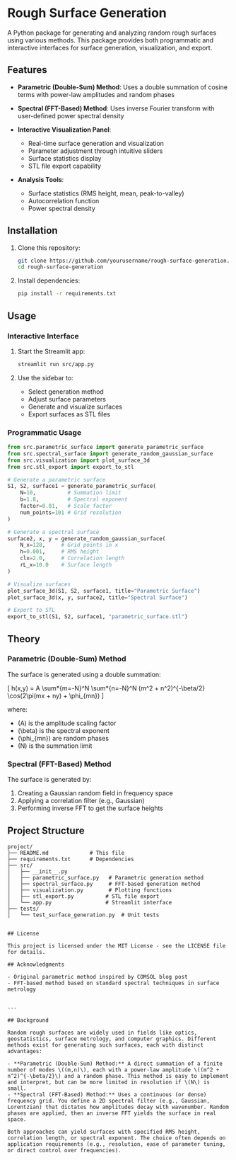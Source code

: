 # Rough Surface Generation

A Python package for generating and analyzing random rough surfaces using various methods. This package provides both programmatic and interactive interfaces for surface generation, visualization, and export.

## Features

  - **Parametric (Double-Sum) Method**: Uses a double summation of cosine terms with power-law amplitudes and random phases
  - **Spectral (FFT-Based) Method**: Uses inverse Fourier transform with user-defined power spectral density

- **Interactive Visualization Panel**:

  - Real-time surface generation and visualization
  - Parameter adjustment through intuitive sliders
  - Surface statistics display
  - STL file export capability

- **Analysis Tools**:
  - Surface statistics (RMS height, mean, peak-to-valley)
  - Autocorrelation function
  - Power spectral density

## Installation

1. Clone this repository:

   ```bash
   git clone https://github.com/yourusername/rough-surface-generation.git
   cd rough-surface-generation
   ```

2. Install dependencies:
   ```bash
   pip install -r requirements.txt
   ```

## Usage

### Interactive Interface

1. Start the Streamlit app:

   ```bash
   streamlit run src/app.py
   ```

2. Use the sidebar to:
   - Select generation method
   - Adjust surface parameters
   - Generate and visualize surfaces
   - Export surfaces as STL files

### Programmatic Usage

```python
from src.parametric_surface import generate_parametric_surface
from src.spectral_surface import generate_random_gaussian_surface
from src.visualization import plot_surface_3d
from src.stl_export import export_to_stl

# Generate a parametric surface
S1, S2, surface1 = generate_parametric_surface(
    N=10,          # Summation limit
    b=1.8,         # Spectral exponent
    factor=0.01,   # Scale factor
    num_points=101 # Grid resolution
)

# Generate a spectral surface
surface2, x, y = generate_random_gaussian_surface(
    N_x=128,     # Grid points in x
    h=0.001,     # RMS height
    clx=2.0,     # Correlation length
    rL_x=10.0    # Surface length
)

# Visualize surfaces
plot_surface_3d(S1, S2, surface1, title="Parametric Surface")
plot_surface_3d(x, y, surface2, title="Spectral Surface")

# Export to STL
export_to_stl(S1, S2, surface1, "parametric_surface.stl")
```

## Theory

### Parametric (Double-Sum) Method

The surface is generated using a double summation:

\[
h(x,y) = A \sum*{m=-N}^N \sum*{n=-N}^N (m^2 + n^2)^{-\beta/2} \cos(2\pi(mx + ny) + \phi\_{mn})
\]

where:

- \(A\) is the amplitude scaling factor
- \(\beta\) is the spectral exponent
- \(\phi\_{mn}\) are random phases
- \(N\) is the summation limit

### Spectral (FFT-Based) Method

The surface is generated by:

1. Creating a Gaussian random field in frequency space
2. Applying a correlation filter (e.g., Gaussian)
3. Performing inverse FFT to get the surface heights

## Project Structure

```
project/
├── README.md             # This file
├── requirements.txt      # Dependencies
├── src/
│   ├── __init__.py
│   ├── parametric_surface.py   # Parametric generation method
│   ├── spectral_surface.py     # FFT-based generation method
│   ├── visualization.py        # Plotting functions
│   ├── stl_export.py          # STL file export
│   └── app.py                 # Streamlit interface
├── tests/
│   └── test_surface_generation.py  # Unit tests


## License

This project is licensed under the MIT License - see the LICENSE file for details.

## Acknowledgments

- Original parametric method inspired by COMSOL blog post
- FFT-based method based on standard spectral techniques in surface metrology


---

## Background

Random rough surfaces are widely used in fields like optics, geostatistics, surface metrology, and computer graphics. Different methods exist for generating such surfaces, each with distinct advantages:

- **Parametric (Double-Sum) Method:** A direct summation of a finite number of modes \((m,n)\), each with a power-law amplitude \((m^2 + n^2)^{-\beta/2}\) and a random phase. This method is easy to implement and interpret, but can be more limited in resolution if \(N\) is small.
- **Spectral (FFT-Based) Method:** Uses a continuous (or dense) frequency grid. You define a 2D spectral filter (e.g., Gaussian, Lorentzian) that dictates how amplitudes decay with wavenumber. Random phases are applied, then an inverse FFT yields the surface in real space.

Both approaches can yield surfaces with specified RMS height, correlation length, or spectral exponent. The choice often depends on application requirements (e.g., resolution, ease of parameter tuning, or direct control over frequencies).
```
